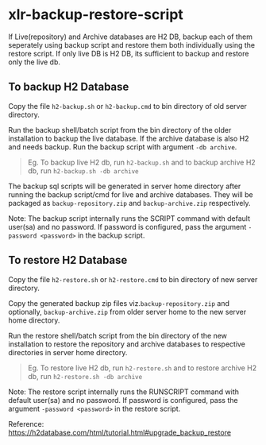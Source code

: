 # xlr-backup-restore-script

If Live(repository) and Archive databases are H2 DB, backup each of them seperately using backup script and restore them both individually using the restore script. If only live DB is H2 DB, its sufficient to backup and restore only the live db.

## To backup H2 Database
Copy the file `h2-backup.sh` or `h2-backup.cmd` to bin directory of old server directory.

Run the backup shell/batch script from the bin directory of the older installation to backup the live database.
If the archive database is also H2 and needs backup. Run the backup script with argument `-db archive`.

>Eg. To backup live H2 db, run `h2-backup.sh` and to backup archive H2 db, run `h2-backup.sh -db archive` 

The backup sql scripts will be generated in server home directory after running the backup script/cmd for live and archive databases. They will be packaged as `backup-repository.zip` and `backup-archive.zip` respectively.

Note: The backup script internally runs the SCRIPT command with default user(sa) and no password.
If password is configured, pass the argument `-password <password>` in the backup script.
## To restore H2 Database
Copy the file `h2-restore.sh` or `h2-restore.cmd` to bin directory of new server directory.

Copy the generated backup zip files viz.`backup-repository.zip` and optionally, `backup-archive.zip` from older server home to the new server home directory. 

Run the restore shell/batch script from the bin directory of the new installation to restore the repository and archive databases to respective directories in server home directory.

> Eg. To restore live H2 db, run `h2-restore.sh` and to restore archive H2 db, run `h2-restore.sh -db archive`

Note: The restore script internally runs the RUNSCRIPT command with default user(sa) and no password. 
If password is configured, pass the argument `-password <password>` in the restore script.

Reference: https://h2database.com/html/tutorial.html#upgrade_backup_restore
